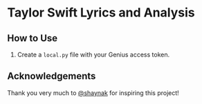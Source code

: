 # Taylor Swift Lyrics and Analysis

## How to Use

1. Create a `local.py` file with your Genius access token.

## Acknowledgements

Thank you very much to [@shaynak](https://github.com/shaynak) for inspiring this project!
